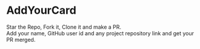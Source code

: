 # AddYourCard
Star the Repo, Fork it, Clone it and make a PR.<br>Add your name, GitHub user id and any project repository link and get your PR merged.
